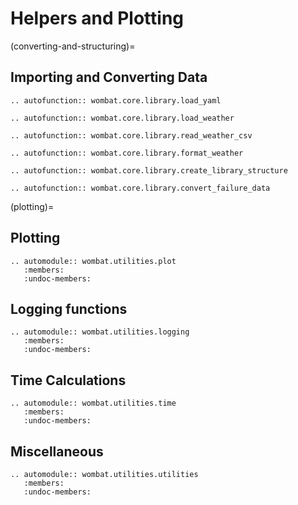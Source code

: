 # Helpers and Plotting

(converting-and-structuring)=
## Importing and Converting Data

```{eval-rst}
.. autofunction:: wombat.core.library.load_yaml

.. autofunction:: wombat.core.library.load_weather

.. autofunction:: wombat.core.library.read_weather_csv

.. autofunction:: wombat.core.library.format_weather

.. autofunction:: wombat.core.library.create_library_structure

.. autofunction:: wombat.core.library.convert_failure_data
```

(plotting)=
## Plotting

```{eval-rst}
.. automodule:: wombat.utilities.plot
   :members:
   :undoc-members:
```

## Logging functions

```{eval-rst}
.. automodule:: wombat.utilities.logging
   :members:
   :undoc-members:
```

## Time Calculations

```{eval-rst}
.. automodule:: wombat.utilities.time
   :members:
   :undoc-members:
```

## Miscellaneous

```{eval-rst}
.. automodule:: wombat.utilities.utilities
   :members:
   :undoc-members:
```
